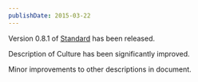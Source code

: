 ```yaml
---
publishDate: 2015-03-22
---
```


Version 0.8.1 of [Standard](../../standard) has been released.

Description of Culture has been significantly improved.

Minor improvements to other descriptions in document.
